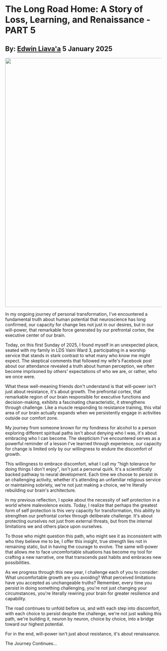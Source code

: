 # The Long Road Home: A Story of Loss, Learning, and Renaissance - PART 5
## By: [Edwin Liava'a](https://github.com/EdwinLiavaa) 5 January 2025

<p align="center">
 <img width="800" src="https://github.com/EdwinLiavaa/liavaa.space/blob/main/blog/20250105/pic.png">
</p>

In my ongoing journey of personal transformation, I've encountered a fundamental truth about human potential that neuroscience has long confirmed, our capacity for change lies not just in our desires, but in our will-power, that remarkable force generated by our prefrontal cortex, the executive center of our brain.

Today, on this first Sunday of 2025, I found myself in an unexpected place, seated with my family in LDS Vaini Ward 3, participating in a worship service that stands in stark contrast to what many who know me might expect. The skeptical comments that followed my wife's Facebook post about our attendance revealed a truth about human perception, we often become imprisoned by others' expectations of who we are, or rather, who we once were.

What these well-meaning friends don't understand is that will-power isn't just about resistance, it's about growth. The prefrontal cortex, that remarkable region of our brain responsible for executive functions and decision-making, exhibits a fascinating characteristic, it strengthens through challenge. Like a muscle responding to resistance training, this vital area of our brain actually expands when we persistently engage in activities outside our comfort zone.

My journey from someone known for my fondness for alcohol to a person exploring different spiritual paths isn't about denying who I was, it's about embracing who I can become. The skepticism I've encountered serves as a powerful reminder of a lesson I've learned through experience, our capacity for change is limited only by our willingness to endure the discomfort of growth.

This willingness to embrace discomfort, what I call my "high tolerance for doing things I don't enjoy", isn't just a personal quirk. It's a scientifically backed pathway to neural development. Each time we choose to persist in an challenging activity, whether it's attending an unfamiliar religious service or maintaining sobriety, we're not just making a choice, we're literally rebuilding our brain's architecture.

In my previous reflection, I spoke about the necessity of self protection in a world where malevolence exists. Today, I realize that perhaps the greatest form of self protection is this very capacity for transformation, this ability to strengthen our prefrontal cortex through deliberate challenge. It's about protecting ourselves not just from external threats, but from the internal limitations we and others place upon ourselves.

To those who might question this path, who might see it as inconsistent with who they believe me to be, I offer this insight, true strength lies not in remaining static, but in having the courage to evolve. The same will-power that allows me to face uncomfortable situations has become my tool for crafting a new narrative, one that transcends past habits and embraces new possibilities.

As we progress through this new year, I challenge each of you to consider: What uncomfortable growth are you avoiding? What perceived limitations have you accepted as unchangeable truths? Remember, every time you persist in doing something challenging, you're not just changing your circumstances, you're literally rewiring your brain for greater resilience and capability.

The road continues to unfold before us, and with each step into discomfort, with each choice to persist despite the challenge, we're not just walking this path, we're building it, neuron by neuron, choice by choice, into a bridge toward our highest potential.

For in the end, will-power isn't just about resistance, it's about renaissance.

The Journey Continues...

